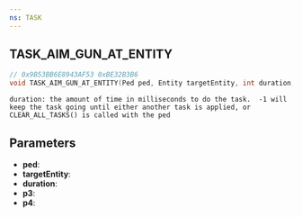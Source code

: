 ```yaml
---
ns: TASK
---
```

## TASK_AIM_GUN_AT_ENTITY

```c
// 0x9B53BB6E8943AF53 0xBE32B3B6
void TASK_AIM_GUN_AT_ENTITY(Ped ped, Entity targetEntity, int duration, BOOL p3, int p4);
```

```
duration: the amount of time in milliseconds to do the task.  -1 will keep the task going until either another task is applied, or CLEAR_ALL_TASKS() is called with the ped
```

## Parameters
* **ped**:
* **targetEntity**:
* **duration**:
* **p3**:
* **p4**:
